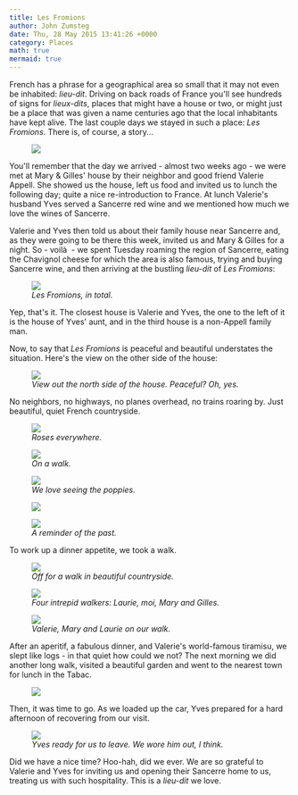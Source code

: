 ```yaml
---
title: Les Fromions
author: John Zumsteg
date: Thu, 28 May 2015 13:41:26 +0000
category: Places
math: true
mermaid: true
---
```

French has a phrase for a geographical area so small that it may not even be inhabited: *lieu-dit*. Driving on back roads of France you'll see hundreds of signs for *lieux-dits*, places that might have a house or two, or might just be a place that was given a name centuries ago that the local inhabitants have kept alive. The last couple days we stayed in such a place: *Les Fromions*. There is, of course, a story...

<figure>
	<img src="{{site.url}}/assets/images/2015/05/DSC05002_20150527-1024x768.jpg"/>
	<figcaption></figcaption>
</figure>



You'll remember that the day we arrived - almost two weeks ago - we were met at Mary &amp; Gilles' house by their neighbor and good friend Valerie Appell. She showed us the house, left us food and invited us to lunch the following day; quite a nice re-introduction to France. At lunch Valerie's husband Yves served a Sancerre red wine and we mentioned how much we love the wines of Sancerre.

Valerie and Yves then told us about their family house near Sancerre and, as they were going to be there this week, invited us and Mary &amp; Gilles for a night. So - voilà  - we spent Tuesday roaming the region of Sancerre, eating the Chavignol cheese for which the area is also famous, trying and buying Sancerre wine, and then arriving at the bustling *lieu-dit* of *Les Fromions*:

<figure>
	<img src="{{site.url}}/assets/images/2015/05/DSC04905_20150526.jpg"/>
	<figcaption><em>Les Fromions, in total.</em></figcaption>
</figure>



Yep, that's it. The closest house is Valerie and Yves, the one to the left of it is the house of Yves' aunt, and in the third house is a non-Appell family man.

Now, to say that *Les Fromions* is peaceful and beautiful understates the situation. Here's the view on the other side of the house:

<figure>
	<img src="{{site.url}}/assets/images/2015/05/DSC04909_20150526.jpg"/>
	<figcaption><em>View out the north side of the house. Peaceful? Oh, yes.</em></figcaption>
</figure>



No neighbors, no highways, no planes overhead, no trains roaring by. Just beautiful, quiet French countryside.

<figure>
	<img src="{{site.url}}/assets/images/2015/05/DSC04977_20150527.jpg"/>
	<figcaption><em>Roses everywhere.</em></figcaption>
</figure>



<figure>
	<img src="{{site.url}}/assets/images/2015/05/DSC04950_20150527.jpg"/>
	<figcaption><em>On a walk.</em></figcaption>
</figure>



<figure>
	<img src="{{site.url}}/assets/images/2015/05/DSC04943_20150527.jpg"/>
	<figcaption><em>We love seeing the poppies.</em></figcaption>
</figure>



<figure>
	<img src="{{site.url}}/assets/images/2015/05/DSC04941_20150527-768x1024.jpg"/>
	<figcaption></figcaption>
</figure>



<figure>
	<img src="{{site.url}}/assets/images/2015/05/DSC04911_20150526.jpg"/>
	<figcaption><em>A reminder of the past.</em></figcaption>
</figure>



To work up a dinner appetite, we took a walk.

<figure>
	<img src="{{site.url}}/assets/images/2015/05/DSC04915_20150526.jpg"/>
	<figcaption><em>Off for a walk in beautiful countryside.</em></figcaption>
</figure>



<figure>
	<img src="{{site.url}}/assets/images/2015/05/DSC04916_20150526.jpg"/>
	<figcaption><em>Four intrepid walkers: Laurie, moi, Mary and Gilles.</em></figcaption>
</figure>



<figure>
	<img src="{{site.url}}/assets/images/2015/05/DSC04924_20150526.jpg"/>
	<figcaption><em>Valerie, Mary and Laurie on our walk.</em></figcaption>
</figure>



After an aperitif, a fabulous dinner, and Valerie's world-famous tiramisu, we slept like logs - in that quiet how could we not? The next morning we did another long walk, visited a beautiful garden and went to the nearest town for lunch in the Tabac.

<figure>
	<img src="{{site.url}}/assets/images/2015/05/DSC05012_20150527-1024x540.jpg"/>
	<figcaption></figcaption>
</figure>



Then, it was time to go. As we loaded up the car, Yves prepared for a hard afternoon of recovering from our visit.

<figure>
	<img src="{{site.url}}/assets/images/2015/05/DSC05022_20150527.jpg"/>
	<figcaption><em>Yves ready for us to leave. We wore him out, I think.</em></figcaption>
</figure>



Did we have a nice time? Hoo-hah, did we ever. We are so grateful to Valerie and Yves for inviting us and opening their Sancerre home to us, treating us with such hospitality. This is a *lieu-dit* we love.
